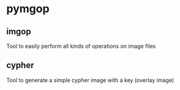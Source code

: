 # pymgop

## imgop
Tool to easily perform all kinds of operations on image files

## cypher
Tool to generate a simple cypher image with a key (overlay image)
